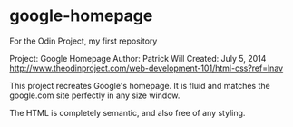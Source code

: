 google-homepage
===============

For the Odin Project, my first repository

Project:  Google Homepage
Author:   Patrick Will
Created:  July 5, 2014
http://www.theodinproject.com/web-development-101/html-css?ref=lnav

This project recreates Google's homepage. It is fluid and matches the google.com site perfectly in any size window.

The HTML is completely semantic, and also free of any styling.
